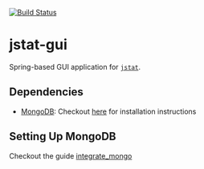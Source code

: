 [![Build Status](https://travis-ci.com/jethronap/jstat-gui.svg?branch=master)](https://travis-ci.com/jethronap/jstat-gui)

# jstat-gui

Spring-based GUI application for <a href="https://github.com/jethronap/jstat">```jstat```</a>.

## Dependencies

- <a href="https://www.mongodb.com/">MongoDB</a>: Checkout <a href="https://docs.mongodb.com/manual/installation/">here</a> for installation instructions 


## Setting Up MongoDB

Checkout the guide <a href="guides/mongo/integrate_mongo.md">integrate_mongo</a>

